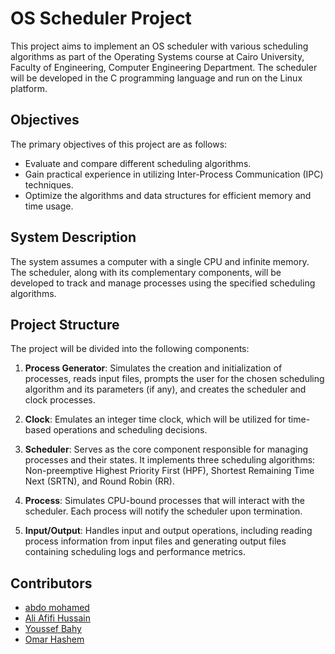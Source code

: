 # OS Scheduler Project

This project aims to implement an OS scheduler with various scheduling algorithms as part of the Operating Systems course at Cairo University, Faculty of Engineering, Computer Engineering Department. The scheduler will be developed in the C programming language and run on the Linux platform.

## Objectives

The primary objectives of this project are as follows:

- Evaluate and compare different scheduling algorithms.
- Gain practical experience in utilizing Inter-Process Communication (IPC) techniques.
- Optimize the algorithms and data structures for efficient memory and time usage.

## System Description

The system assumes a computer with a single CPU and infinite memory. The scheduler, along with its complementary components, will be developed to track and manage processes using the specified scheduling algorithms.

## Project Structure

The project will be divided into the following components:

1. **Process Generator**: Simulates the creation and initialization of processes, reads input files, prompts the user for the chosen scheduling algorithm and its parameters (if any), and creates the scheduler and clock processes.

2. **Clock**: Emulates an integer time clock, which will be utilized for time-based operations and scheduling decisions.

3. **Scheduler**: Serves as the core component responsible for managing processes and their states. It implements three scheduling algorithms: Non-preemptive Highest Priority First (HPF), Shortest Remaining Time Next (SRTN), and Round Robin (RR).

4. **Process**: Simulates CPU-bound processes that will interact with the scheduler. Each process will notify the scheduler upon termination.

5. **Input/Output**: Handles input and output operations, including reading process information from input files and generating output files containing scheduling logs and performance metrics.


## Contributors

- [abdo mohamed](https://github.com/abdomohamed96)
- [Ali Afifi Hussain](https://github.com/Ali-Afifi-Hussain)
- [Youssef Bahy](https://github.com/EngYoussefBahy)
- [Omar Hashem](https://github.com/omarhashem80)
